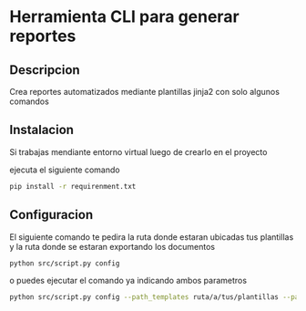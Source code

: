 # Herramienta CLI para generar reportes

## Descripcion

Crea reportes automatizados mediante plantillas jinja2 con solo algunos comandos

## Instalacion

Si trabajas mendiante entorno virtual luego de crearlo en el proyecto

ejecuta el siguiente comando
```bash
pip install -r requirenment.txt
```
## Configuracion
El siguiente comando te pedira la ruta donde estaran ubicadas tus plantillas y la ruta donde se estaran exportando los documentos

```bash
python src/script.py config
```
o puedes ejecutar el comando ya indicando ambos parametros

```bash
python src/script.py config --path_templates ruta/a/tus/plantillas --path_export ruta/a/tu/directorio_de_exportacion
```


